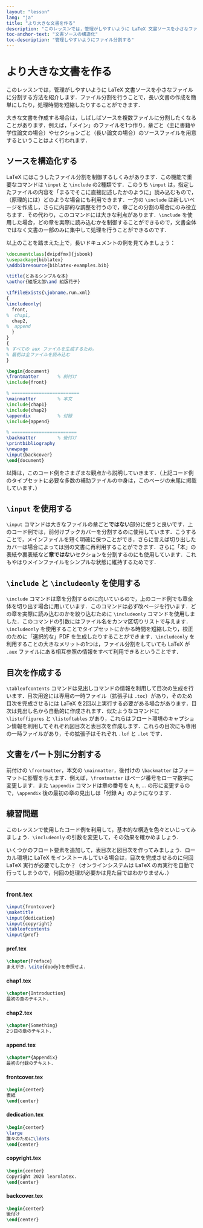 ```yaml
---
layout: "lesson"
lang: "ja"
title: "より大きな文書を作る"
description: "このレッスンでは，管理がしやすいように LaTeX 文書ソースを小さなファイルに分割する方法を紹介します．ファイル分割を行うことで，長い文書の作成を簡単にしたり，処理時間を短縮したりすることができます．"
toc-anchor-text: "文書ソースの構造化"
toc-description: "管理しやすいようにファイル分割する"
---
```


# より大きな文書を作る

<script>
runlatex.preincludes = {
 "pre0": {
    "pre1": "front.tex",
    "pre2": "pref.tex",
    "pre3": "chap1.tex",
    "pre4": "chap2.tex",
    "pre5": "append.tex",
    "pre6": "frontcover.tex",
    "pre7": "dedication.tex",
    "pre8": "copyright.tex",
    "pre9": "backcover.tex",
   }
}
</script>

<span class="summary">このレッスンでは，管理がしやすいように LaTeX 文書ソースを小さなファイルに分割する方法を紹介します．ファイル分割を行うことで，長い文書の作成を簡単にしたり，処理時間を短縮したりすることができます．</span>

大きな文書を作成する場合は，しばしばソースを複数ファイルに分割したくなることがあります．例えば，「メイン」のファイルを1つ作り，章ごと（主に書籍や学位論文の場合）やセクションごと（長い論文の場合）のソースファイルを用意するということはよく行われます．

## ソースを構造化する

LaTeX にはこうしたファイル分割を制御するしくみがあります．この機能で重要なコマンドは `\input` と `\include` の2種類です．このうち `\input` は，指定したファイルの内容を「まるでそこに直接記述したかのように」読み込むもので，（原理的には）どのような場合にも利用できます．一方の `\include` は新しいページを作成し，さらに内部的な調整を行うので，章ごとの分割の場合にのみ役立ちます．その代わり，このコマンドには大きな利点があります．`\include` を使用した場合，どの章を実際に読み込むかを制御することができるので，文書全体ではなく文書の一部のみに集中して処理を行うことができるのです．

以上のことを踏まえた上で，長いドキュメントの例を見てみましょう：

<!-- pre0 {% raw %} -->
```latex
\documentclass[dvipdfmx]{jsbook}
\usepackage{biblatex}
\addbibresource{biblatex-examples.bib}

\title{とあるシンプルな本}
\author{組版太郎\and 組版花子}

\IfFileExists{\jobname.run.xml}
{
\includeonly{
  front,
%  chap1,
  chap2,
%  append
  }
}
{
% すべての aux ファイルを生成するため，
% 最初は全ファイルを読み込む
}

\begin{document}
\frontmatter       % 前付け
\include{front}

% =========================
\mainmatter        % 本文
\include{chap1}
\include{chap2}
\appendix          % 付録
\include{append}

% ========================
\backmatter        % 後付け
\printbibliography
\newpage
\input{backcover}
\end{document}
```
<!-- {% endraw %} -->

以降は，このコード例をさまざまな観点から説明していきます．（上記コード例のタイプセットに必要な多数の補助ファイルの中身は，このページの末尾に掲載しています．）

## `\input` を使用する

`\input` コマンドは大きなファイルの章ごと**ではない**部分に使うと良いです．上のコード例では，前付けブックカバーを分割するのに使用しています．こうすることで，メインファイルを短く明確に保つことができ，さらに言えば切り出したカバーは場合によっては別の文書に再利用することができます．さらに「本」の表紙や裏表紙など**章ではない**セクションを分割するのにも使用しています．これもやはりメインファイルをシンプルな状態に維持するためです．

## `\include` と `\includeonly` を使用する

`\include` コマンドは章を分割するのに向いているので，上のコード例でも章全体を切り出す場合に用いています．このコマンドは必ず改ページを行います．どの章を実際に読み込むのかを絞り込むために `\includeonly` コマンドを使用しました．このコマンドの引数にはファイル名をカンマ区切りリストで与えます．`\includeonly` を使用することでタイプセットにかかる時間を短縮したり，校正のために「選択的な」PDF を生成したりすることができます．`\includeonly` を利用することの大きなメリットの1つは，ファイル分割をしていても LaTeX が `.aux` ファイルにある相互参照の情報をすべて利用できるということです．

## 目次を作成する

`\tableofcontents` コマンドは見出しコマンドの情報を利用して目次の生成を行います．目次用途には専用の一時ファイル（拡張子は `.toc`）があり，そのため目次を完成させるには LaTeX を2回以上実行する必要がある場合があります．目次は見出し名から自動的に作成されます．似たようなコマンドに `\listoffigures` と `\listoftables` があり，これらはフロート環境のキャプション情報を利用してそれぞれ図目次と表目次を作成します．これらの目次にも専用の一時ファイルがあり，その拡張子はそれぞれ `.lof` と `.lot` です．

## 文書をパート別に分割する

前付けの `\frontmatter`，本文の `\mainmatter`，後付けの `\backmatter` はフォーマットに影響を与えます．例えば，`\frontmatter` はページ番号をローマ数字に変更します．また `\appendix` コマンドは章の番号を `A`, `B`, ... の形に変更するので，`\appendix` 後の最初の章の見出しは「付録 A」のようになります．

## 練習問題

このレッスンで使用したコード例を利用して，基本的な構造を色々といじってみましょう．`\includeonly` の引数を変更して，その効果を確かめましょう．

いくつかのフロート要素を追加して，表目次と図目次を作ってみましょう．ローカル環境に LaTeX をインストールしている場合は，目次を完成させるのに何回 LaTeX 実行が必要でしたか？（オンラインシステムは LaTeX の再実行を自動で行ってしまうので，何回の処理が必要かは見た目ではわかりません．）

----

### front.tex
<!-- pre1 {% raw %} -->
```latex
\input{frontcover}
\maketitle
\input{dedication}
\input{copyright}
\tableofcontents
\input{pref}
```

#### pref.tex
<!-- pre2 {% raw %} -->
```latex
\chapter{Preface}
まえがき．\cite{doody}を参照せよ．
```
<!-- {% endraw %} -->

#### chap1.tex
<!-- pre3 {% raw %} -->
```latex
\chapter{Introduction}
最初の章のテキスト．
```
<!-- {% endraw %} -->

#### chap2.tex
<!-- pre4 {% raw %} -->
```latex
\chapter{Something}
2つ目の章のテキスト．
```
<!-- {% endraw %} -->

####  append.tex
<!-- pre5 {% raw %} -->
```latex
\chapter*{Appendix}
最初の付録のテキスト．
```
<!-- {% endraw %} -->

#### frontcover.tex
<!-- pre6 {% raw %} -->
```latex
\begin{center}
表紙
\end{center}
```
<!-- {% endraw %} -->

#### dedication.tex
<!-- pre7 {% raw %} -->
```latex
\begin{center}
\large
誰々のために\ldots
\end{center}
```
<!-- {% endraw %} -->

#### copyright.tex
<!-- pre8 {% raw %} -->
```latex
\begin{center}
Copyright 2020 learnlatex.
\end{center}
```
<!-- {% endraw %} -->

#### backcover.tex
<!-- pre9 {% raw %} -->
```latex
\begin{center}
後付け
\end{center}
```
<!-- {% endraw %} -->
